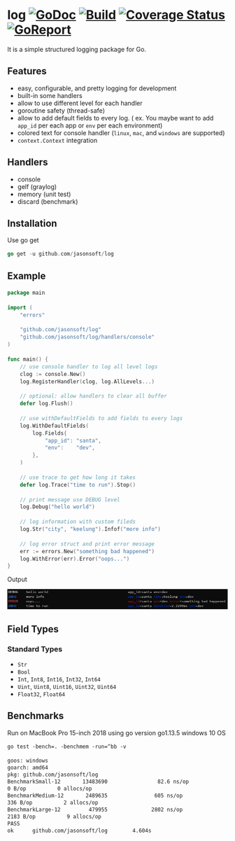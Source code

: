 # log [![GoDoc][doc-img]][doc] [![Build][ci-img]][ci] [![Coverage Status][cov-img]][cov] [![GoReport][report-img]][report]

It is a simple structured logging package for Go. 
## Features
* easy, configurable, and pretty logging for development
* built-in some handlers
* allow to use different level for each handler
* goroutine safety (thread-safe)
* allow to add default fields to every log.  ( ex.  You maybe want to add `app_id` per each app or `env` per each environment)
* colored text for console handler (`linux`, `mac`, and `windows` are supported)
* `context.Context` integration

## Handlers
* console
* gelf (graylog)
* memory (unit test)
* discard (benchmark)

## Installation
Use go get 

```go
go get -u github.com/jasonsoft/log
```

## Example

```go
package main

import (
	"errors"

	"github.com/jasonsoft/log"
	"github.com/jasonsoft/log/handlers/console"
)

func main() {
	// use console handler to log all level logs
	clog := console.New()
	log.RegisterHandler(clog, log.AllLevels...)

	// optional: allow handlers to clear all buffer
	defer log.Flush()

	// use withDefaultFields to add fields to every logs
	log.WithDefaultFields(
		log.Fields{
			"app_id": "santa",
			"env":    "dev",
		},
	)

	// use trace to get how long it takes
	defer log.Trace("time to run").Stop()

	// print message use DEBUG level
	log.Debug("hello world")

	// log information with custom fileds
	log.Str("city", "keelung").Infof("more info")

	// log error struct and print error message
	err := errors.New("something bad happened")
	log.WithError(err).Error("oops...")
}
```
Output

![](colored.png)

## Field Types

### Standard Types

* `Str`
* `Bool`
* `Int`, `Int8`, `Int16`, `Int32`, `Int64`
* `Uint`, `Uint8`, `Uint16`, `Uint32`, `Uint64`
* `Float32`, `Float64`


## Benchmarks

Run on MacBook Pro 15-inch 2018 using go version go1.13.5 windows 10 OS

```shell
go test -bench=. -benchmem -run=^bb -v

goos: windows
goarch: amd64
pkg: github.com/jasonsoft/log
BenchmarkSmall-12       13483690                82.6 ns/op             0 B/op          0 allocs/op
BenchmarkMedium-12       2489635               605 ns/op             336 B/op          2 allocs/op
BenchmarkLarge-12         479955              2802 ns/op            2183 B/op          9 allocs/op
PASS
ok      github.com/jasonsoft/log        4.604s
```


[doc-img]: https://godoc.org/github.com/jasonsoft/log?status.svg
[doc]: https://pkg.go.dev/github.com/jasonsoft/log?tab=doc
[ci-img]: https://github.com/jasonsoft/log/workflows/build/badge.svg
[ci]: https://github.com/jasonsoft/log/actions
[cov-img]: https://codecov.io/gh/jasonsoft/log/branch/master/graph/badge.svg
[cov]: https://codecov.io/gh/jasonsoft/log
[report-img]: https://goreportcard.com/badge/github.com/jasonsoft/log
[report]: https://goreportcard.com/report/github.com/jasonsoft/log